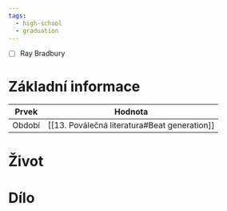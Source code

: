 ```yaml
---
tags:
  - high-school
  - graduation
---
```

- [ ] Ray Bradbury
# Základní informace
| Prvek  | Hodnota                                  |
| ------ | ---------------------------------------- |
| Období | [[13. Poválečná literatura#Beat generation]] |
# Život
# Dílo